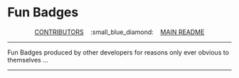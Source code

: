 # Fun Badges

<div style="text-align: center;"> <a href="../CONTRIBUTORS.md">CONTRIBUTORS</a> &nbsp;&nbsp; :small_blue_diamond: &nbsp;&nbsp; <a href="../README.md">MAIN README</a></div>

****

Fun Badges produced by other developers for reasons only ever obvious to themselves ...

****